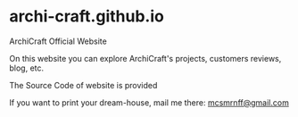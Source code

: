 # archi-craft.github.io
ArchiCraft Official Website

On this website you can explore
ArchiCraft's projects, customers reviews,
blog, etc.

The Source Code of website is provided

If you want to print your dream-house,
mail me there: <mcsmrnff@gmail.com>
